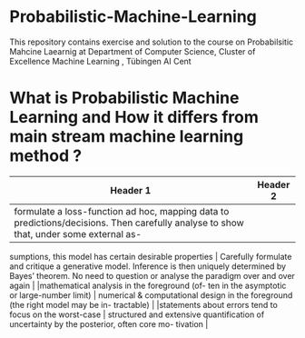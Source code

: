 # Probabilistic-Machine-Learning
This repository contains exercise and solution to the course on Probabilsitic Mahcine Laearnig at  Department of Computer Science, Cluster of Excellence Machine Learning
, Tübingen AI Cent

# What is Probabilistic Machine Learning and How it differs from main stream machine learning method ?
| Header 1 | Header 2 |
|---|---|
|formulate a loss-function ad hoc, mapping data to predictions/decisions. Then carefully analyse to show that, under some external as-
sumptions, this model has certain desirable
properties | Carefully formulate and critique a generative
model. Inference is then uniquely determined
by Bayes’ theorem. No need to question or
analyse the paradigm over and over again |
|mathematical analysis in the foreground (of-
ten in the asymptotic or large-number limit) | numerical & computational design in the
foreground (the right model may be in-
tractable) | 
|statements about errors tend to focus on the
worst-case | structured and extensive quantification of
uncertainty by the posterior, often core mo-
tivation |